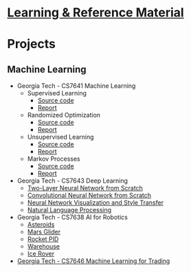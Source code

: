 # [Learning & Reference Material](learning_material.md)

# Projects

## Machine Learning
* Georgia Tech - CS7641 Machine Learning
    * Supervised Learning
        * [Source code](https://github.com/francisco-camargo/cs7641-machine-learning-p1-supervised-learning-src)
        * [Report](https://github.com/francisco-camargo/cs7641-machine-learning-p1-supervised-learning-report)
    * Randomized Optimization
        * [Source code](https://github.com/francisco-camargo/cs7641-machine-learning-p2-randomized-optimization-src)
        * [Report](https://github.com/francisco-camargo/cs7641-machine-learning-p2-randomized-optimization-report)
    * Unsupervised Learning
        * [Source code](https://github.com/francisco-camargo/cs7641-machine-learning-p3-unsupervised-learning-src)
        * [Report](https://github.com/francisco-camargo/cs7641-machine-learning-p3-unsupervised-learning-report)
    * Markov Processes
        * [Source code](https://github.com/francisco-camargo/cs7641-machine-learning-p4-markov-processes-src)
        * [Report](https://github.com/francisco-camargo/cs7641-machine-learning-p4-markov-processes-report)
* Georgia Tech - CS7643 Deep Learning
    * [Two-Layer Neural Network from Scratch](https://github.com/francisco-camargo/cs7643-deep-learning-p1-nn-from-scratch)
    * [Convolutional Neural Network from Scratch](https://github.com/francisco-camargo/cs7643-deep-learning-p2-cnn-from-scratch)
    * [Neural Network Visualization and Style Transfer](https://github.com/francisco-camargo/cs7643-deep-learning-p3-nn-visualization-and-style-transfer)
    * [Natural Language Processing](https://github.com/francisco-camargo/cs7643-deep-learning-p4-nlp)
* Georgia Tech - CS7638 AI for Robotics
    * [Asteroids](https://github.com/francisco-camargo/cs7638-ai4r-p1-asteroids)
    * [Mars Glider](https://github.com/francisco-camargo/cs7638-ai4r-p2-marsglider)
    * [Rocket PID](https://github.com/francisco-camargo/cs7638-ai4r-p3-rocketpid)
    * [Warehouse](https://github.com/francisco-camargo/cs7638-ai4r-p4-warehouse)
    * [Ice Rover](https://github.com/francisco-camargo/cs7638-ai4r-p5-icerover)
* [Georgia Tech - CS7646 Machine Learning for Trading](https://github.com/francisco-camargo/cs7646-ml4t)
